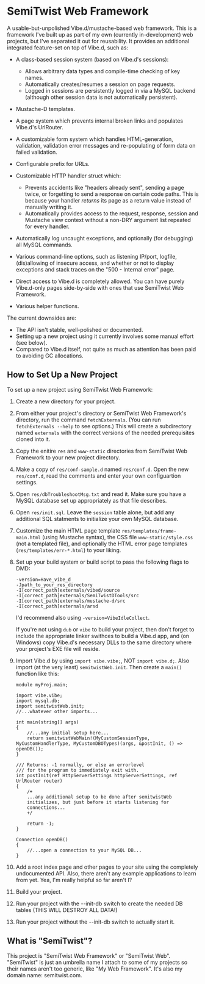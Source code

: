 SemiTwist Web Framework
=======================

A usable-but-unpolished Vibe.d/mustache-based web framework. This is a framework I've built up as part of my own (currently in-development) web projects, but I've separated it out for reusability. It provides an additional integrated feature-set on top of Vibe.d, such as:

* A class-based session system (based on Vibe.d's sessions):
  - Allows arbitrary data types and compile-time checking of key names.
  - Automatically creates/resumes a session on page requests.
  - Logged in sessions are persistently logged in via a MySQL backend (although other session data is not automatically persistent).

* Mustache-D templates.

* A page system which prevents internal broken links and populates Vibe.d's UrlRouter.

* A customizable form system which handles HTML-generation, validation, validation error messages and re-populating of form data on failed validation.

* Configurable prefix for URLs.

* Customizable HTTP handler struct which:
  - Prevents accidents like "headers already sent", sending a page twice, or forgetting to send a response on certain code paths. This is because your handler *returns* its page as a return value instead of manually writing it.
  - Automatically provides access to the request, response, session and Mustache view context without a non-DRY argument list repeated for every handler.

* Automatically log uncaught exceptions, and optionally (for debugging) all MySQL commands.

* Various command-line options, such as listening IP/port, logfile, (dis)allowing of insecure access, and whether or not to display exceptions and stack traces on the "500 - Internal error" page.

* Direct access to Vibe.d is completely allowed. You can have purely Vibe.d-only pages side-by-side with ones that use SemiTwist Web Framework.

* Various helper functions.

The current downsides are:
* The API isn't stable, well-polished or documented.
* Setting up a new project using it currently involves some manual effort (see below).
* Compared to Vibe.d itself, not quite as much as attention has been paid to avoiding GC allocations.

How to Set Up a New Project
---------------------------

To set up a new project using SemiTwist Web Framework:

1. Create a new directory for your project.

2. From either your project's directory or SemiTwist Web Framework's directory, run the command ```fetchExternals```. (You can run ```fetchExternals --help``` to see options.) This will create a subdirectory named ```externals``` with the correct versions of the needed prerequisites cloned into it.

3. Copy the enitire ```res``` and ```www-static``` directories from SemiTwist Web Framework to your new project directory.

4. Make a copy of ```res/conf-sample.d``` named ```res/conf.d```. Open the new ```res/conf.d```, read the comments and enter your own configuartion settings.

5. Open ```res/dbTroubleshootMsg.txt``` and read it. Make sure you have a MySQL database set up appropriately as that file describes.

6. Open ```res/init.sql```. Leave the ```session``` table alone, but add any additional SQL statments to initialize your own MySQL database.

7. Customize the main HTML page template ```res/templates/frame-main.html``` (using Mustache syntax), the CSS file ```www-static/style.css``` (not a templated file), and optionally the HTML error page templates (```res/templates/err-*.html```) to your liking.

8. Set up your build system or build script to pass the following flags to DMD:
    ```
	-version=Have_vibe_d
	-Jpath_to_your_res_directory
	-I[correct_path]externals/vibed/source
	-I[correct_path]externals/SemiTwistDTools/src
	-I[correct_path]externals/mustache-d/src
	-I[correct_path]externals/arsd
	```
	
	I'd recommend also using ```-version=VibeIdleCollect```.
	
	If you're not using ```dub``` or ```vibe``` to build your project, then don't forget to include the appropriate linker swithces to build a Vibe.d app, and (on Windows) copy Vibe.d's necessary DLLs to the same directory where your project's EXE file will reside.

9. Import Vibe.d by using ```import vibe.vibe;```, NOT ```import vibe.d;```. Also import (at the very least) ```semitwistWeb.init```. Then create a ```main()``` function like this:

	```
	module myProj.main;

	import vibe.vibe;
	import mysql.db;
	import semitwistWeb.init;
	//...whatever other imports...

	int main(string[] args)
	{
		//...any initial setup here...
		return semitwistWebMain!(MyCustomSessionType, MyCustomHandlerType, MyCustomDBOTypes)(args, &postInit, () => openDB());
	}

	/// Returns: -1 normally, or else an errorlevel
	/// for the program to immediately exit with.
	int postInit(ref HttpServerSettings httpServerSettings, ref UrlRouter router)
	{
		/+
		...any additional setup to be done after semitwistWeb
		initializes, but just before it starts listening for
		connections...
		+/
		
		return -1;
	}

	Connection openDB()
	{
		//...open a connection to your MySQL DB...
	}
	```

10. Add a root index page and other pages to your site using the completely undocumented API. Also, there aren't any example applications to learn from yet. Yea, I'm really helpful so far aren't I?

11. Build your project.

12. Run your project with the --init-db switch to create the needed DB tables (THIS WILL DESTROY ALL DATA!)

13. Run your project without the --init-db switch to actually start it.

What is "SemiTwist"?
--------------------

This project is "SemiTwist Web Framework" or "SemiTwist Web". "SemiTwist" is just an umbrella name I attach to some of my projects so their names aren't too generic, like "My Web Framework". It's also my domain name: semitwist.com.
